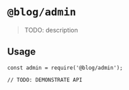 # `@blog/admin`

> TODO: description

## Usage

```
const admin = require('@blog/admin');

// TODO: DEMONSTRATE API
```
